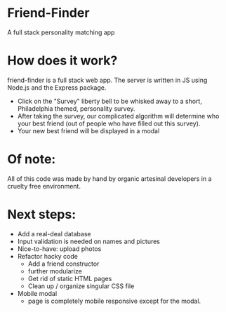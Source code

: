 # Friend-Finder

A full stack personality matching app

# How does it work?

friend-finder is a full stack web app. The server is written in JS using Node.js and the Express package.

- Click on the "Survey" liberty bell to be whisked away to a short, Philadelphia themed, personality survey.
- After taking the survey, our complicated algorithm will determine who your best friend (out of people who have filled out this survey).
- Your new best friend will be displayed in a modal

# Of note:

All of this code was made by hand by organic artesinal developers in a cruelty free environment.

# Next steps:

- Add a real-deal database
- Input validation is needed on names and pictures
- Nice-to-have: upload photos
- Refactor hacky code
  - Add a friend constructor
  - further modularize
  - Get rid of static HTML pages
  - Clean up / organize singular CSS file
- Mobile modal
  - page is completely mobile responsive except for the modal.
